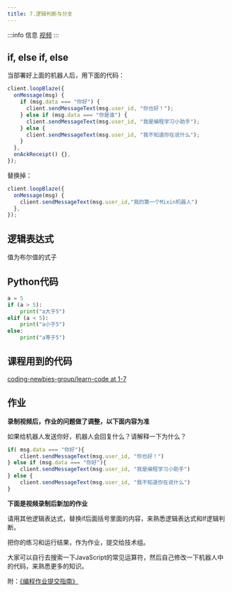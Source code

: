 ```yaml
---
title: 7.逻辑判断与分支
---
```


:::info 信息
[视频](https://v.youku.com/v_show/id_XNTk0Nzc3OTk4OA==.html)
:::



## if, else if, else

当部署好上面的机器人后，用下面的代码：

```js
client.loopBlaze({
  onMessage(msg) {
    if (msg.data === "你好") {
      client.sendMessageText(msg.user_id, "你也好！");
    } else if (msg.data === "你是谁") {
      client.sendMessageText(msg.user_id, "我是编程学习小助手");
    } else {
      client.sendMessageText(msg.user_id, "我不知道你在说什么");
    }
  },
  onAckReceipt() {},
});
```

替换掉：

```js
client.loopBlaze({
  onMessage(msg) {
    client.sendMessageText(msg.user_id,"我的第一个Mixin机器人")
  },
});
```



## 逻辑表达式

值为布尔值的式子



## Python代码

```python
a = 5
if (a > 5):
    print("a大于5")
elif (a < 5):
    print("a小于5")
else:
    print("a等于5")
```



## 课程用到的代码

[coding-newbies-group/learn-code at 1-7](https://github.com/coding-newbies-group/learn-code/blob/main/1-7.js)



## 作业

**录制视频后，作业的问题做了调整，以下面内容为准**

如果给机器人发送你好，机器人会回复什么？请解释一下为什么？

```js
if( msg.data === "你好"){
	client.sendMessageText(msg.user_id, "你也好！")
} else if (msg.data === "你好"){
	client.sendMessageText(msg.user_id, "我是编程学习小助手")
} else {
    client.sendMessageText(msg.user_id, "我不知道你在说什么")
}
```

**下面是视频录制后新加的作业**

请用其他逻辑表达式，替换if后面括号里面的内容，来熟悉逻辑表达式和If逻辑判断。

把你的练习和运行结果，作为作业，提交给技术组。

大家可以自行去搜索一下JavaScript的常见运算符，然后自己修改一下机器人中的代码，来熟悉更多的知识。

附：[《编程作业提交指南》](../extend/assignment-submit-guide.md)
